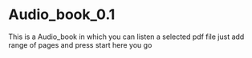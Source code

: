 # Audio_book_0.1
This is a Audio_book in which you can listen a selected pdf file 
just add range of pages and press start 
here you go
